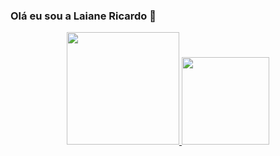 ### Olá eu sou a Laiane Ricardo 👋
<div align="center">
  <a href="https://github.com/Ricardolaiane">
  <img height="180em" src="https://github-readme-stats.vercel.app/api?username=Ricardolaiane&show_icons=true&theme=tokyonight&include_all_commits=true&count_private=true"/>
  <img height="140em" src="https://github-readme-stats.vercel.app/api/top-langs/?username=Ricardolaiane&layout=compact&langs_count=7&theme=tokyonight"/>
</div>
